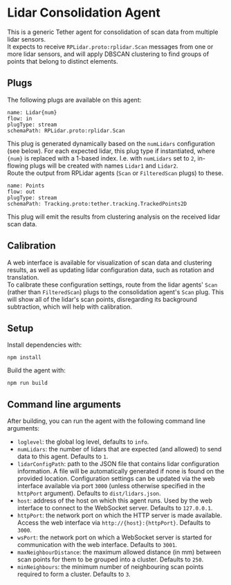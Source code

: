 # Lidar Consolidation Agent
This is a generic Tether agent for consolidation of scan data from multiple lidar sensors.  
It expects to receive `RPLidar.proto:rplidar.Scan` messages from one or more lidar sensors, and will apply DBSCAN clustering to find groups of points that belong to distinct elements.  
## Plugs
The following plugs are available on this agent:
```
name: Lidar{num}
flow: in
plugType: stream
schemaPath: RPLidar.proto:rplidar.Scan
```
This plug is generated dynamically based on the `numLidars` configuration (see below). For each expected lidar, this plug type if instantiated, where `{num}` is replaced with a 1-based index. I.e. with `numLidars` set to `2`, in-flowing plugs will be created with names `Lidar1` and `Lidar2`.  
Route the output from RPLidar agents (`Scan` or `FilteredScan` plugs) to these.
```
name: Points
flow: out
plugType: stream
schemaPath: Tracking.proto:tether.tracking.TrackedPoints2D  
```
This plug will emit the results from clustering analysis on the received lidar scan data.
## Calibration
A web interface is available for visualization of scan data and clustering results, as well as updating lidar configuration data, such as rotation and translation.  
To calibrate these configuration settings, route from the lidar agents' `Scan` (rather than `FilteredScan`) plugs to the consolidation agent's `Scan` plug. This will show all of the lidar's scan points, disregarding its background subtraction, which will help with calibration.   
## Setup
Install dependencies with:  
```
npm install
```
  
Build the agent with:  
```
npm run build
```
## Command line arguments
After building, you can run the agent with the following command line arguments:  
- `loglevel`: the global log level, defaults to `info`.
- `numLidars`: the number of lidars that are expected (and allowed) to send data to this agent. Defaults to `1`.
- `lidarConfigPath`: path to the JSON file that contains lidar configuration information. A file will be automatically generated if none is found on the provided location. Configuration settings can be updated via the web interface available via port `3000` (unless otherwise specified in the `httpPort` argument). Defaults to `dist/lidars.json`.
- `host`: address of the host on which this agent runs. Used by the web interface to connect to the WebSocket server. Defaults to `127.0.0.1`.
- `httpPort`: the network port on which the HTTP server is made available. Access the web interface via `http://{host}:{httpPort}`. Defaults to `3000`.
- `wsPort`: the network port on which a WebSocket server is started for communication with the web interface. Defaults to `3001`.
- `maxNeighbourDistance`: the maximum allowed distance (in mm) between scan points for them to be grouped into a cluster. Defaults to `250`.
- `minNeighbours`: the minimum number of neighbouring scan points required to form a cluster. Defaults to `3`.
